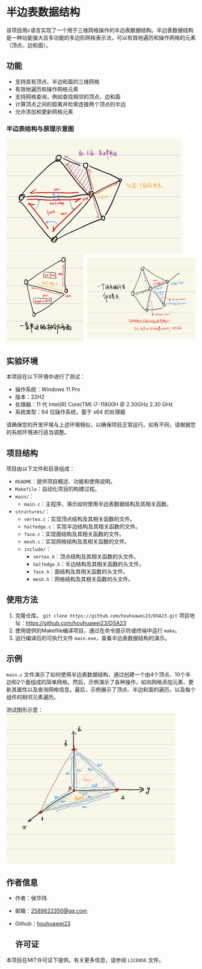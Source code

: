 # 半边表数据结构

该项目用c语言实现了一个用于三维网格操作的半边表数据结构。半边表数据结构是一种功能强大且多功能的多边形网格表示法，可以有效地遍历和操作网格的元素（顶点、边和面）。

## 功能

- 支持具有顶点、半边和面的三维网格
- 有效地遍历和操作网格元素
- 支持网格查询，例如查找相邻的顶点、边和面
- 计算顶点之间的距离并检索连接两个顶点的半边
- 允许添加和更新网格元素

### 半边表结构与原理示意图

<img title="struct_schematic" src="./pictures/struct_schematic.jpg" alt="struct_schematic.jpg" width="466" data-align="center">

<img src="./pictures/both.png">


## 实验环境

本项目在以下环境中进行了测试：

- 操作系统：Windows 11 Pro
- 版本：22H2
- 处理器：11 代 Intel(R) Core(TM) i7-11800H @ 2.30GHz 2.30 GHz
- 系统类型：64 位操作系统，基于 x64 的处理器

请确保您的开发环境与上述环境相似，以确保项目正常运行。如有不同，请根据您的系统环境进行适当调整。

## 项目结构

项目由以下文件和目录组成：

- `README`：提供项目概述、功能和使用说明。
- `Makefile`：自动化项目的构建过程。
- `main/`：
  - `main.c`：主程序，演示如何使用半边表数据结构及其相关函数。
- `structures/`：
  - `vertex.c`：实现顶点结构及其相关函数的文件。
  - `halfedge.c`：实现半边结构及其相关函数的文件。
  - `face.c`：实现面结构及其相关函数的文件。
  - `mesh.c`：实现网格结构及其相关函数的文件。
  - `include/`：
    - `vertex.h`：顶点结构及其相关函数的头文件。
    - `halfedge.h`：半边结构及其相关函数的头文件。
    - `face.h`：面结构及其相关函数的头文件。
    - `mesh.h`：网格结构及其相关函数的头文件。

## 使用方法

1. 克隆仓库。
    `git clone https://github.com/houhuawei23/DSA23.git`
    项目地址：https://github.com/houhuawei23/DSA23
2. 使用提供的Makefile编译项目，通过在命令提示符或终端中运行 `make`。
3. 运行编译后的可执行文件 `main.exe`，查看半边表数据结构的演示。

## 示例

`main.c` 文件演示了如何使用半边表数据结构，通过创建一个由4个顶点、10个半边和2个面组成的简单网格。然后，示例演示了各种操作，如向网格添加元素、更新其属性以及查询网格信息。最后，示例展示了顶点、半边和面的遍历，以及每个组件的相邻元素遍历。

测试图形示意：
<img src="./pictures/test_mesh.jpg" width = 450>

## 作者信息

- 作者：侯华玮

- 邮箱：2589622350@qq.com

- Github：[houhuawei23](https://github.com/houhuawei23)
  
  ## 许可证

本项目在MIT许可证下提供。有关更多信息，请参阅 `LICENSE` 文件。